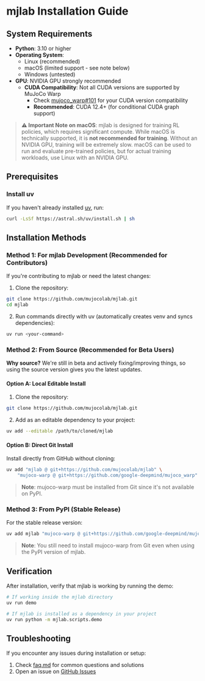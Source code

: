 # mjlab Installation Guide

## System Requirements

- **Python**: 3.10 or higher
- **Operating System**: 
  - Linux (recommended)
  - macOS (limited support - see note below)
  - Windows (untested)
- **GPU**: NVIDIA GPU strongly recommended
  - **CUDA Compatibility**: Not all CUDA versions are supported by MuJoCo Warp
    - Check [mujoco_warp#101](https://github.com/google-deepmind/mujoco_warp/issues/101) for your CUDA version compatibility
    - **Recommended**: CUDA 12.4+ (for conditional CUDA graph support)

> **⚠️ Important Note on macOS**: mjlab is designed for training RL policies, which requires significant compute. While macOS is technically supported, it is **not recommended for training**. Without an NVIDIA GPU, training will be extremely slow. macOS can be used to run and evaluate pre-trained policies, but for actual training workloads, use Linux with an NVIDIA GPU.

## Prerequisites

### Install uv

If you haven't already installed [uv](https://docs.astral.sh/uv/), run:

```bash
curl -LsSf https://astral.sh/uv/install.sh | sh
```

## Installation Methods

### Method 1: For mjlab Development (Recommended for Contributors)

If you're contributing to mjlab or need the latest changes:

1. Clone the repository:
```bash
git clone https://github.com/mujocolab/mjlab.git
cd mjlab
```

2. Run commands directly with uv (automatically creates venv and syncs dependencies):
```bash
uv run <your-command>
```

### Method 2: From Source (Recommended for Beta Users)

**Why source?** We're still in beta and actively fixing/improving things, so using the source version gives you the latest updates.

#### Option A: Local Editable Install

1. Clone the repository:
```bash
git clone https://github.com/mujocolab/mjlab.git
```

2. Add as an editable dependency to your project:
```bash
uv add --editable /path/to/cloned/mjlab
```

#### Option B: Direct Git Install

Install directly from GitHub without cloning:

```bash
uv add "mjlab @ git+https://github.com/mujocolab/mjlab" \
    "mujoco-warp @ git+https://github.com/google-deepmind/mujoco_warp"
```

> **Note**: mujoco-warp must be installed from Git since it's not available on PyPI.

### Method 3: From PyPI (Stable Release)

For the stable release version:

```bash
uv add mjlab "mujoco-warp @ git+https://github.com/google-deepmind/mujoco_warp@486642c3fa262a989b482e0e506716d5793d61a9"
```

> **Note**: You still need to install mujoco-warp from Git even when using the PyPI version of mjlab.

## Verification

After installation, verify that mjlab is working by running the demo:

```bash
# If working inside the mjlab directory
uv run demo

# If mjlab is installed as a dependency in your project
uv run python -m mjlab.scripts.demo
```

## Troubleshooting

If you encounter any issues during installation or setup:
1. Check [faq.md](faq.md) for common questions and solutions
2. Open an issue on [GitHub Issues](https://github.com/mujocolab/mjlab/issues)
